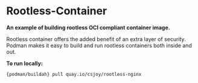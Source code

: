 # Rootless-Container
**An example of building rootless OCI compliant container image.**

Rootless container offers the added benefit of an extra layer of security. Podman makes it easy to build and run rootless containers both inside and out.

**To run locally:**
```
{podman/buildah} pull quay.io/csjoy/rootless-nginx
```
